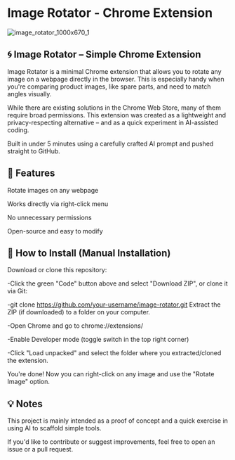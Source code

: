 # Image Rotator - Chrome Extension

![image_rotator_1000x670_1](https://github.com/user-attachments/assets/554b6df7-7877-4ca5-ab95-46fd307d64f6)

## 🌀 Image Rotator – Simple Chrome Extension

Image Rotator is a minimal Chrome extension that allows you to rotate any image on a webpage directly in the browser. This is especially handy when you're comparing product images, like spare parts, and need to match angles visually.

While there are existing solutions in the Chrome Web Store, many of them require broad permissions. This extension was created as a lightweight and privacy-respecting alternative – and as a quick experiment in AI-assisted coding.

Built in under 5 minutes using a carefully crafted AI prompt and pushed straight to GitHub.

## 🔧 Features
Rotate images on any webpage

Works directly via right-click menu

No unnecessary permissions

Open-source and easy to modify

## 🧩 How to Install (Manual Installation)

Download or clone this repository:

-Click the green "Code" button above and select "Download ZIP", or clone it via Git:

-git clone https://github.com/your-username/image-rotator.git
Extract the ZIP (if downloaded) to a folder on your computer.

-Open Chrome and go to chrome://extensions/

-Enable Developer mode (toggle switch in the top right corner)

-Click "Load unpacked" and select the folder where you extracted/cloned the extension.

You're done! Now you can right-click on any image and use the "Rotate Image" option.

## 💡 Notes
This project is mainly intended as a proof of concept and a quick exercise in using AI to scaffold simple tools.

If you'd like to contribute or suggest improvements, feel free to open an issue or a pull request.
 
